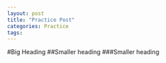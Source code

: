 ```yaml
---
layout: post
title: "Practice Post"
categories: Practice
tags:
---
```


#Big Heading
##Smaller heading 
###Smaller heading
